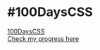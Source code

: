 # #100DaysCSS
[100DaysCSS](https://100dayscss.com/  )  
[Check my progress here ](https://100dayscss.com/progress/Ravi91976346/)  